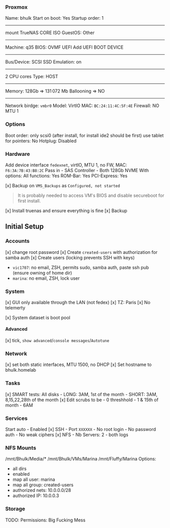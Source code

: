 ### Proxmox

Name: bhulk
Start on boot: Yes
Startup order: 1

---

mount TrueNAS CORE ISO
GuestOS: Other

---

Machine: q35
BIOS: OVMF UEFI
Add UEFI BOOT DEVICE

---

Bus/Device: SCSI
SSD Emulation: on

---

2 CPU cores
Type: HOST

---

Memory: 128Gb => 131 072 Mb
Ballooning => NO

---

Network
birdge: `vmbr0`
Model: VirtIO
MAC: `BC:24:11:4C:5F:4E`
Firewall: NO
MTU 1

### Options

Boot order: only scsi0 (after install, for install ide2 should be first)
use tablet for pointers: No
Hotplug: Disabled

### Hardware

Add device interface `fedexnet`, virtIO, MTU 1, no FW, MAC: `F6:3A:7B:43:B8:2C`
Pass in - SAS Controller - Both 128Gb NVME
With options:
All functions: Yes
ROM-Bar: Yes
PCI-Express: Yes

[x] Backup on `VMS_Backups` as `Configured, not started`

> It is probably needed to access VM's BIOS and disable secureboot for first install.

[x] Install truenas and ensure everything is fine
[x] Backup

## Initial Setup

### Accounts

[x] change root password
[x] Create `created-users` with authorization for samba auth
[x] Create users (locking prevents SSH with keys)

-   `vic1707`: no email, ZSH, permits sudo, samba auth, paste ssh pub (ensure owning of home dir)
-   `marina`: no email, ZSH, lock user

### System

[x] GUI only available through the LAN (not fedex)
[x] TZ: Paris
[x] No telemerty

[x] System dataset is boot pool

#### Advanced

[x] tick, `show advanced`/`console messages`/`Autotune`

### Network

[x] set both static interfaces, MTU 1500, no DHCP
[x] Set hostname to bhulk.homelab

### Tasks

[x] SMART tests: All disks - LONG: 3AM, 1st of the month - SHORT: 3AM, 8,15,22,28th of the month
[x] Edit scrubs to be - 0 threshhold - 1 & 15th of month - 6AM

### Services
Start auto - Enabled
[x] SSH - Port `XXXXXX` - No root login - No password auth - No weak ciphers
[x] NFS - Nb Servers: 2 - both logs

### NFS Mounts
/mnt/Bhulk/Media/*
/mnt/Bhulk/VMs/Marina
/mnt/Fluffy/Marina
Options: 
 - all dirs
 - enabled
 - map all user: marina
 - map all group: created-users
 - authorized nets: 10.0.0.0/28
 - authorized IP: 10.0.0.3

### Storage
TODO: Permissions: Big Fucking Mess 
